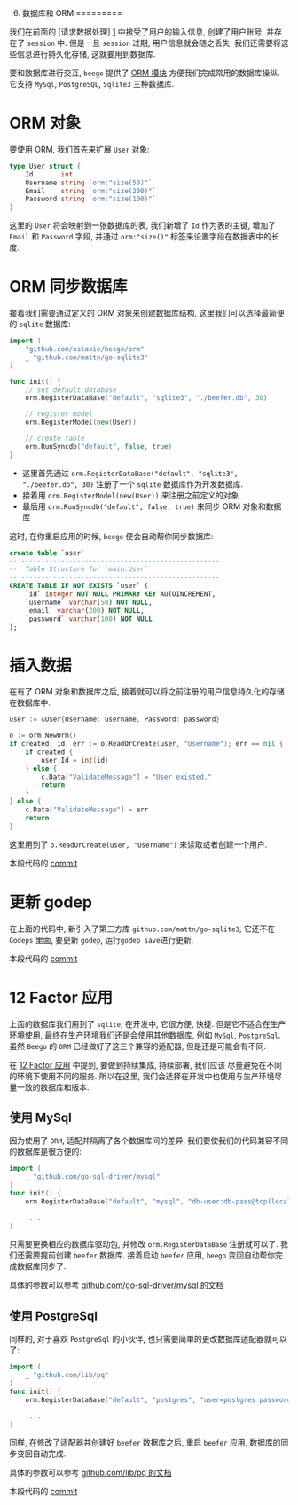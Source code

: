 6. 数据库和 ORM
=========

我们在前面的 [请求数据处理] [1] 中接受了用户的输入信息, 创建了用户账号, 并存在了 `session` 中. 但是一旦 `session` 过期, 用户信息就会随之丢失. 我们还需要将这些信息进行持久化存储, 这就要用到数据库.

要和数据库进行交互, `beego` 提供了 [ORM 模块](http://beego.me/docs/mvc/model/overview.md) 方便我们完成常用的数据库操纵. 它支持 `MySql`, `PostgreSQL`, `Sqlite3` 三种数据库.

# ORM 对象

要使用 ORM, 我们首先来扩展 `User` 对象:

```go
type User struct {
	Id       int
	Username string `orm:"size(50)"`
	Email    string `orm:"size(200)"`
	Password string `orm:"size(100)"`
}
```

这里的 `User` 将会映射到一张数据库的表, 我们新增了 `Id` 作为表的主键, 增加了 `Email` 和 `Password` 字段, 并通过 `orm:"size()"` 标签来设置字段在数据表中的长度.

# ORM 同步数据库

接着我们需要通过定义的 ORM 对象来创建数据库结构, 这里我们可以选择最简便的 `sqlite` 数据库:
 
```go
import (
    "github.com/astaxie/beego/orm"
    _ "github.com/mattn/go-sqlite3"
)

func init() {
	// set default database
	orm.RegisterDataBase("default", "sqlite3", "./beefer.db", 30)

	// register model
	orm.RegisterModel(new(User))

	// create table
	orm.RunSyncdb("default", false, true)
}
```

- 这里首先通过 `orm.RegisterDataBase("default", "sqlite3", "./beefer.db", 30)` 注册了一个 `sqlite` 数据库作为开发数据库.
- 接着用 `orm.RegisterModel(new(User))` 来注册之前定义的对象
- 最后用 `orm.RunSyncdb("default", false, true)` 来同步 ORM 对象和数据库

这时, 在你重启应用的时候, `beego` 便会自动帮你同步数据库:

```sql
create table `user`
-- --------------------------------------------------
--  Table Structure for `main.User`
-- --------------------------------------------------
CREATE TABLE IF NOT EXISTS `user` (
    `id` integer NOT NULL PRIMARY KEY AUTOINCREMENT,
    `username` varchar(50) NOT NULL,
    `email` varchar(200) NOT NULL,
    `password` varchar(100) NOT NULL
);
```

# 插入数据

在有了 ORM 对象和数据库之后, 接着就可以将之前注册的用户信息持久化的存储在数据库中:

```go
user := &User{Username: username, Password: password}

o := orm.NewOrm()
if created, id, err := o.ReadOrCreate(user, "Username"); err == nil {
    if created {
        user.Id = int(id)
    } else {
        c.Data["ValidateMessage"] = "User existed."
        return
    }
} else {
    c.Data["ValidateMessage"] = err
    return
}
```

这里用到了 `o.ReadOrCreate(user, "Username")` 来读取或者创建一个用户.

本段代码的 [commit][2]

# 更新 godep

在上面的代码中, 新引入了第三方库 `github.com/mattn/go-sqlite3`, 它还不在 `Godeps` 里面, 要更新 `godep`, 运行`godep save`进行更新.

本段代码的 [commit][3]

# 12 Factor 应用

上面的数据库我们用到了 `sqlite`, 在开发中, 它很方便, 快捷. 但是它不适合在生产环境使用, 最终在生产环境我们还是会使用其他数据库, 例如 `MySql`, `PostgreSql`. 
虽然 `Beego` 的 `ORM` 已经做好了这三个兼容的适配器, 但是还是可能会有不同. 

在 [12 Factor 应用](http://12factor.net/zh_cn/dev-prod-parity) 中提到, 要做到持续集成, 持续部署, 我们应该 尽量避免在不同的环境下使用不同的服务. 
所以在这里, 我们会选择在开发中也使用与生产环境尽量一致的数据库和版本.

## 使用 MySql

因为使用了 `ORM`, 适配并隔离了各个数据库间的差异, 我们要使我们的代码兼容不同的数据库是很方便的:

```go
import (
	_ "github.com/go-sql-driver/mysql"
)
func init() {
	orm.RegisterDataBase("default", "mysql", "db-user:db-pass@tcp(localhost:3306)/beefer?charset=utf8", 30)
	
	....
)
```
只需要更换相应的数据库驱动包, 并修改 `orm.RegisterDataBase` 注册就可以了. 我们还需要提前创建 `beefer` 数据库. 接着启动 `beefer` 应用, `beego` 变回自动帮你完成数据库同步了.

具体的参数可以参考 [github.com/go-sql-driver/mysql 的文档](https://github.com/go-sql-driver/mysql)
 
## 使用 PostgreSql

同样的, 对于喜欢 `PostgreSql` 的小伙伴, 也只需要简单的更改数据库适配器就可以了:

```go
import (
	_ "github.com/lib/pq"
)
func init() {
	orm.RegisterDataBase("default", "postgres", "user=postgres password=mypass host=192.168.99.100 port=32770 dbname=beefer sslmode=disable", 30)
	
	....
)
```

同样, 在修改了适配器并创建好 `beefer` 数据库之后, 重启 `beefer` 应用, 数据库的同步变回自动完成.

具体的参数可以参考 [github.com/lib/pq 的文档](https://godoc.org/github.com/lib/pq)

本段代码的 [commit][4]

[1]: 04.请求数据处理.md
[2]: https://github.com/lei-cao/beefer/commit/13a144daada6dab2067ff8e283451dbd28b631f6
[3]: https://github.com/lei-cao/beefer/commit/6539f6f12b16108afd240693cb337f5783086d6e
[4]: https://github.com/lei-cao/beefer/commit/6b514ad9610f203c915914ea9bbfc4f0bf69b5c3

